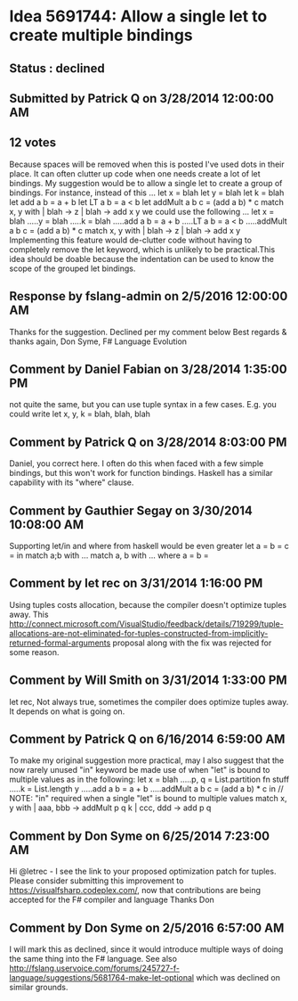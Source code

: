 # Idea 5691744: Allow a single let to create multiple bindings #

## Status : declined

## Submitted by Patrick Q on 3/28/2014 12:00:00 AM

## 12 votes

Because spaces will be removed when this is posted I've used dots in their place.
It can often clutter up code when one needs create a lot of let bindings. My suggestion would be to allow a single let to create a group of bindings.
For instance, instead of this ...
let x = blah
let y = blah
let k = blah
let add a b = a + b
let LT a b = a < b
let addMult a b c = (add a b) * c
match x, y with
| blah -> z
| blah -> add x y
we could use the following ...
let x = blah
.....y = blah
.....k = blah
.....add a b = a + b
.....LT a b = a < b
.....addMult a b c = (add a b) * c
match x, y with
| blah -> z
| blah -> add x y
Implementing this feature would de-clutter code without having to completely remove the let keyword, which is unlikely to be practical.This idea should be doable because the indentation can be used to know the scope of the grouped let bindings.

## Response by fslang-admin on 2/5/2016 12:00:00 AM

Thanks for the suggestion. Declined per my comment below
Best regards & thanks again,
Don Syme, F# Language Evolution


## Comment by Daniel Fabian on 3/28/2014 1:35:00 PM

not quite the same, but you can use tuple syntax in a few cases. E.g. you could write
let x, y, k = blah, blah, blah

## Comment by Patrick Q on 3/28/2014 8:03:00 PM

Daniel, you correct here. I often do this when faced with a few simple bindings, but this won't work for function bindings. Haskell has a similar capability with its "where" clause.

## Comment by Gauthier Segay on 3/30/2014 10:08:00 AM

Supporting let/in and where from haskell would be even greater
let a =
b =
c =
in
match a;b with
...
match a, b with
...
where
a =
b =

## Comment by let rec on 3/31/2014 1:16:00 PM

Using tuples costs allocation, because the compiler doesn't optimize tuples away.
This http://connect.microsoft.com/VisualStudio/feedback/details/719299/tuple-allocations-are-not-eliminated-for-tuples-constructed-from-implicitly-returned-formal-arguments proposal along with the fix was rejected for some reason.

## Comment by Will Smith on 3/31/2014 1:33:00 PM

let rec,
Not always true, sometimes the compiler does optimize tuples away. It depends on what is going on.

## Comment by Patrick Q on 6/16/2014 6:59:00 AM

To make my original suggestion more practical, may I also suggest that the now rarely unused "in" keyword be made use of when "let" is bound to multiple values as in the following:
let x = blah
.....p, q = List.partition fn stuff
.....k = List.length y
.....add a b = a + b
.....addMult a b c = (add a b) * c
in // NOTE: "in" required when a single "let" is bound to multiple values
match x, y with
| aaa, bbb -> addMult p q k
| ccc, ddd -> add p q

## Comment by Don Syme on 6/25/2014 7:23:00 AM

Hi @letrec - I see the link to your proposed optimization patch for tuples. Please consider submitting this improvement to https://visualfsharp.codeplex.com/, now that contributions are being accepted for the F# compiler and language
Thanks
Don

## Comment by Don Syme on 2/5/2016 6:57:00 AM

I will mark this as declined, since it would introduce multiple ways of doing the same thing into the F# language. See also http://fslang.uservoice.com/forums/245727-f-language/suggestions/5681764-make-let-optional which was declined on similar grounds.
